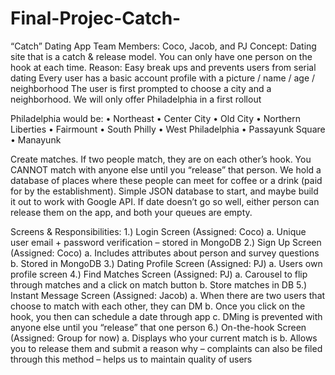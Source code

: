 # Final-Projec-Catch-


“Catch” Dating App 
Team Members: Coco, Jacob, and PJ
Concept: Dating site that is a catch & release model. You can only have one person on the hook at each time.
Reason: Easy break ups and prevents users from serial dating
Every user has a basic account profile with a picture / name / age / neighborhood
The user is first prompted to choose a city and a neighborhood. We will only offer Philadelphia in a first rollout

Philadelphia would be:
•	Northeast
•	Center City
•	Old City
•	Northern Liberties
•	Fairmount
•	South Philly
•	West Philadelphia
•	Passayunk Square
•	Manayunk

Create matches. If two people match, they are on each other’s hook. You CANNOT match with anyone else until you “release” that person.
We hold a database of places where these people can meet for coffee or a drink (paid for by the establishment). Simple JSON database to start, and maybe build it out to work with Google API.
If date doesn’t go so well, either person can release them on the app, and both your queues are empty.

Screens & Responsibilities:
1.)	Login Screen (Assigned: Coco)
a.	Unique user email + password verification – stored in MongoDB
2.)	Sign Up Screen (Assigned: Coco)
a.	Includes attributes about person and survey questions
b.	Stored in MongoDB
3.)	Dating Profile Screen (Assigned: PJ)
a.	Users own profile screen
4.)	Find Matches Screen (Assigned: PJ)
a.	Carousel to flip through matches and a click on match button
b.	Store matches in DB
5.)	Instant Message Screen (Assigned: Jacob)
a.	When there are two users that choose to match with each other, they can DM
b.	Once you click on the hook, you then can schedule a date through app
c.	DMing is prevented with anyone else until you “release” that one person
6.)	On-the-hook Screen (Assigned: Group for now)
a.	Displays who your current match is
b.	Allows you to release them and submit a reason why – complaints can also be filed through this method – helps us to maintain quality of users

